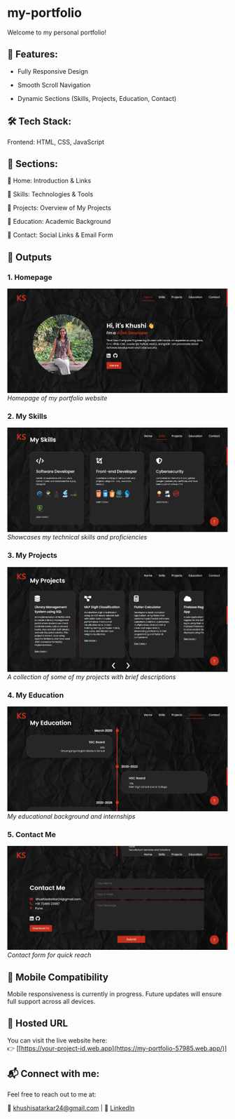 # my-portfolio
 
Welcome to my personal portfolio!

## 📌 Features: 
- Fully Responsive Design

- Smooth Scroll Navigation

- Dynamic Sections (Skills, Projects, Education, Contact)

## 🛠️ Tech Stack: 
Frontend: HTML, CSS, JavaScript

## 📂 Sections: 
🔹 Home: Introduction & Links

🔹 Skills: Technologies & Tools

🔹 Projects: Overview of My Projects

🔹 Education: Academic Background

🔹 Contact: Social Links & Email Form

## 📸 Outputs

### 1. Homepage
![Homepage](./src/output/1-homepage.png)
*Homepage of my portfolio website*

### 2. My Skills
![My Skills](./src/output/2-myskills.png)
*Showcases my technical skills and proficiencies*

### 3. My Projects
![My Projects](./src/output/3-myprojects.png)
*A collection of some of my projects with brief descriptions*

### 4. My Education
![My Education](./src/output/4-myeducation.png)
*My educational background and internships*

### 5. Contact Me
![Contact Me](./src/output/5-contactme.png)
*Contact form for quick reach*

## 📱 Mobile Compatibility

Mobile responsiveness is currently in progress. Future updates will ensure full support across all devices.

## 🔗 Hosted URL

You can visit the live website here:  
👉 [[https://your-project-id.web.app](https://my-portfolio-57985.web.app/)]


## 📬 Connect with me: 
Feel free to reach out to me at:

📧 khushisatarkar24@gmail.com | 🔗 [LinkedIn ](https://www.linkedin.com/in/khushi-satarkar-039056254/) 
